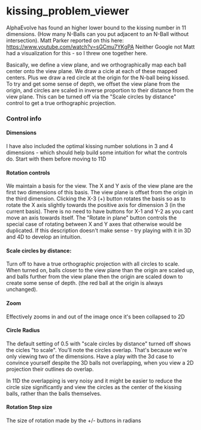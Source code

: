 # kissing_problem_viewer
AlphaEvolve has found an higher lower bound to the kissing number in 11 dimensions. (How many N-Balls can you put adjacent to an N-Ball without intersection). Matt Parker reported on this here: https://www.youtube.com/watch?v=sGCmu7YKgPA
Neither Google not Matt had a visualization for this - so I threw one together here.

Basically, we define a view plane, and we orthographically map each ball center onto the view plane. We draw a cicle at each of these mapped centers. Plus we draw a red circle at the origin for the N-ball being kissed. To try and get some sense of depth, we offset the view plane from the origin, and circles are scaled in inverse proportion to their distance from the view plane. This can be turned off via the "Scale circles by distance" control to get a true orthographic projection.

### Control info
#### Dimensions
I have also included the optimal kissing number solutions in 3 and 4 dimensions - which should help build some intuition for what the controls do. Start with them before moving to 11D

#### Rotation controls
We maintain a basis for the view. The X and Y axis of the view plane are the first two dimensions of this basis. The view plane is offset from the origin in the third dimension. Clicking the X-3 (+) button rotates the basis so as to rotate the X axis slightly towards the positive axis for dimension 3 (in the current basis). There is no need to have buttons for X-1 and Y-2 as you cant move an axis towards itself. The "Rotate in plane" button controls the special case of rotating between X and Y axes that otherwise would be duplicated. If this description doesn't make sense - try playing with it in 3D and 4D to develop an intuition.

#### Scale circles by distance:
Turn off to have a true orthographic projection with all circles to scale. When turned on, balls closer to the view plane than the origin are scaled up, and balls further from the view plane then the origin are scaled down to create some sense of depth. (the red ball at the origin is always unchanged).

#### Zoom 
Effectively zooms in and out of the image once it's been collapsed to 2D

#### Circle Radius
The default setting of 0.5 with "scale circles by distance" turned off shows the cicles "to scale". You'll note the circles overlap. That's because we're only viewing two of the dimensions. Have a play with the 3d case to convince yourself despite the 3D balls not overlapping, when you view a 2D projection their outlines do overlap. 

In 11D the overlapping is very noisy and it might be easier to reduce the circle size significantly and view the circles as the center of the kissing balls, rather than the balls themselves.

#### Rotation Step size
The size of rotation made by the +/- buttons in radians
